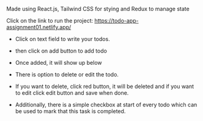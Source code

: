 Made using React.js, Tailwind CSS for stying and Redux to manage state

Click on the link to run the project: https://todo-app-assignment01.netlify.app/

- Click on text field to write your todos.
- then click on add button to add todo
- Once added, it will show up below
- There is option to delete or edit the todo.
- If you want to delete, click red button, it will be deleted and if you want to edit click edit button and save when done.

- Additionally, there is a simple checkbox at start of every todo which can be used to mark that this task is completed.
